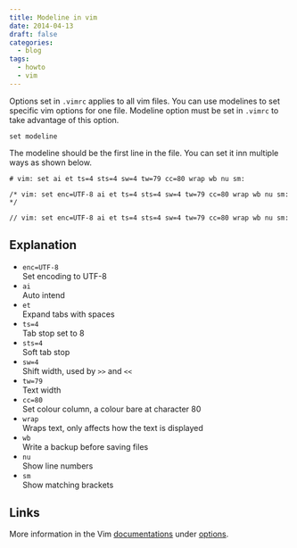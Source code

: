 ```yaml
---
title: Modeline in vim
date: 2014-04-13
draft: false
categories:
  - blog
tags:
  - howto
  - vim
---
```


Options set in `.vimrc` applies to all vim files. You can use modelines to set specific vim options for one file. Modeline option must be set in `.vimrc` to take advantage of this option.

<!--more-->

```vim
set modeline
```

The modeline should be the first line in the file. You can set it inn multiple ways as shown below.

```
# vim: set ai et ts=4 sts=4 sw=4 tw=79 cc=80 wrap wb nu sm:
```

```
/* vim: set enc=UTF-8 ai et ts=4 sts=4 sw=4 tw=79 cc=80 wrap wb nu sm: */
```

```
// vim: set enc=UTF-8 ai et ts=4 sts=4 sw=4 tw=79 cc=80 wrap wb nu sm:
```

## Explanation

* `enc=UTF-8`  
  Set encoding to UTF-8
* `ai`  
  Auto intend
* `et`  
  Expand tabs with spaces
* `ts=4`  
  Tab stop set to 8
* `sts=4`  
  Soft tab stop
* `sw=4`  
  Shift width, used by `>>` and `<<`
* `tw=79`  
  Text width
* `cc=80`  
  Set colour column, a colour bare at character 80
* `wrap`  
  Wraps text, only affects how the text is displayed
* `wb`  
  Write a backup before saving files
* `nu`  
  Show line numbers
* `sm`  
  Show matching brackets

## Links

More information in the Vim [documentations][vimdoc] under [options].

[vimdoc]: http://vimdoc.sourceforge.net/htmldoc
[options]: http://vimdoc.sourceforge.net/htmldoc/options.html

